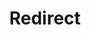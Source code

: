 ﻿---
layout: src/layouts/Redirect.astro
title: Redirect
redirect: https://octopus.com/docs/tenants/tenant-creation/index
pubDate:  2023-01-01
navSearch: false
navSitemap: false
navMenu: false
---
